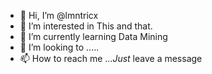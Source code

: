 - 👋 Hi, I’m @lmntricx
- 👀 I’m interested in This and that. 
- 🌱 I’m currently learning Data Mining 
- 💞️ I’m looking to .....
- 📫 How to reach me ...<i>Just</i> leave a message

<!---
lmntricx/lmntricx is a ✨ special ✨ repository because its `README.md` (this file) appears on your GitHub profile.
You can click the Preview link to take a look at your changes.
--->
